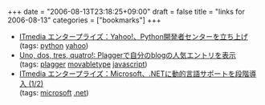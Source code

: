 +++
date = "2006-08-13T23:18:25+09:00"
draft = false
title = "links for 2006-08-13"
categories = ["bookmarks"]
+++

<ul>
	<li>
		<div><a href="http://www.itmedia.co.jp/enterprise/articles/0608/11/news087.html">ITmedia エンタープライズ：Yahoo!、Python開発者センターを立ち上げ</a></div>
		<div>(tags: <a href="http://del.icio.us/nobu666/python">python</a> <a href="http://del.icio.us/nobu666/yahoo">yahoo</a>)</div>
	</li>
	<li>
		<div><a href="http://blog.33rpm.jp/technology/plagger-hotentry.html">Uno, dos, tres, quatro!: Plaggerで自分のblogの人気エントリを表示</a></div>
		<div>(tags: <a href="http://del.icio.us/nobu666/plagger">plagger</a> <a href="http://del.icio.us/nobu666/movabletype">movabletype</a> <a href="http://del.icio.us/nobu666/javascript">javascript</a>)</div>
	</li>
	<li>
		<div><a href="http://www.itmedia.co.jp/enterprise/articles/0608/10/news093.html">ITmedia エンタープライズ：Microsoft、.NETに動的言語サポートを段階導入 (1/2)</a></div>
		<div>(tags: <a href="http://del.icio.us/nobu666/microsoft">microsoft</a> <a href="http://del.icio.us/nobu666/.net">.net</a>)</div>
	</li>
</ul>
